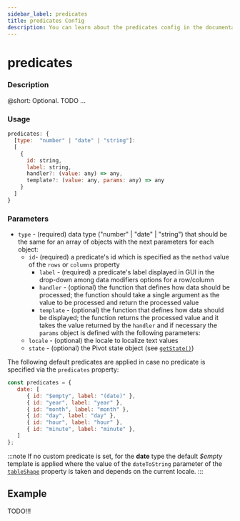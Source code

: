 ```yaml
---
sidebar_label: predicates
title: predicates Config
description: You can learn about the predicates config in the documentation of the DHTMLX JavaScript Pivot library. Browse developer guides and API reference, try out code examples and live demos, and download a free 30-day evaluation version of DHTMLX Pivot.
---
```


# predicates

### Description

@short: Optional. TODO ... 

### Usage

~~~jsx
predicates: {
  [type:  "number" | "date" | "string"]:
  [
    {
      id: string,
      label: string,
      handler?: (value: any) => any,
      template?: (value: any, params: any) => any
    }
  ]
} 
~~~

### Parameters

- `type` - (required) data type ("number" | "date" | "string") that should be the same for an array of objects with the next parameters for each object:
  - `id`- (required) a predicate's id which is specified as the `method` value of the `rows` or `columns` property
	- `label` - (required) a predicate's label displayed in GUI in the drop-down among data modifiers options for a row/column  
	- `handler` - (optional) the function that defines how data should be processed; the function should take a single argument as the value to be processed and return the processed value
	- `template` - (optional) the function that defines how data should be displayed; the function returns the processed value and it takes the value returned by the `handler` and if necessary the `params` object is defined with the following parameters:
  - `locale` - (optional) the locale to localize text values
  - `state` - (optional) the Pivot state object (see [`getState()`](TODO))

The following default predicates are applied in case no predicate is specified via the `predicates` property:

~~~jsx
const predicates = {
   date: [
      { id: "$empty", label: "(date)" },
      { id: "year", label: "year" },
      { id: "month", label: "month" },
      { id: "day", label: "day" },
      { id: "hour", label: "hour" },
      { id: "minute", label: "minute" },
   ]
};
~~~

:::note
If no custom predicate is set, for the **date** type the default *$empty* template is applied where the value of the `dateToString` parameter of the [`tableShape`](/api/properties/tableshape-property) property is taken and depends on the current locale.
:::

## Example

TODO!!!
